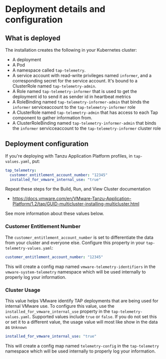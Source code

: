 # Deployment details and configuration

## <a id='what-deploy'></a>What is deployed

The installation creates the following in your Kubernetes cluster:

* A deployment
* A Pod
* A namespace called `tap-telemetry`.
* A service account with read-write privileges named `informer`, and a corresponding secret for the service account. It's bound to a ClusterRole named `tap-telemetry-admin`.
* A Role named `tap-telemetry-informer` that is used to get the deployment id to send it as sender id in heartbeat metrics
* A RoleBinding named `tap-telemetry-informer-admin` that binds the `informer` serviceaccount to the `tap-telemetry-informer` role
* A ClusterRole named `tap-telemetry-admin` that has access to each Tap component to gather information from.
* A ClusterRoleBinding named `tap-telemetry-informer-admin` that binds the `informer` servicceaccount to the `tap-telemetry-informer` cluster role

## <a id='configuration'></a> Deployment configuration

If you're deploying with Tanzu Application Platform profiles, in `tap-values.yaml`, put:

```yaml
tap_telemetry:
  customer_entitlement_account_number: "12345"
  installed_for_vmware_internal_use: "true"
```

Repeat these steps for the Build, Run, and View Cluster documentation
* https://docs.vmware.com/en/VMware-Tanzu-Application-Platform/1.2/tap/GUID-multicluster-installing-multicluster.html

See more information about these values below.

### <a id='user-ean'></a>Customer Entitlement Number

The `customer_entitlement_account_number` is set to differentiate the data from your cluster and everyone else. Configure this property in your `tap-telemetry-values.yaml`:

```yaml
customer_entitlement_account_number: "12345"
```

This will create a config map named `vmware-telemetry-identifiers` in the `vmware-system-telemetry` namespace which will be used internally to properly log your information.

### <a id='cluster-usage'></a>Cluster Usage

This value helps VMware identify TAP deployments that are being used for internal VMware use. To configure this value, use the `installed_for_vmware_internal_use` property in the `tap-telemetry-values.yaml`. Supported values include `true` or `false`.
If you do not set this or set it to a different value, the usage value will most like show in the data as `Unknown`

```yaml
installed_for_vmware_internal_use: "true"
```

This will create a config map named `telemetry-config` in the `tap-telemetry` namespace which will be used internally to properly log your information.




